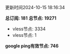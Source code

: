 更新时间2024-10-15 18:16:34

**总订阅: 181**
**总节点: 19271**
- vless节点: 3334
- vless节点: 1

**google ping有效节点: 746**

